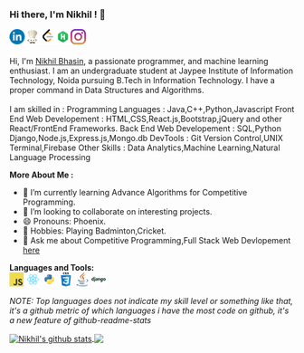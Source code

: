 ### Hi there, I'm Nikhil ! 👋
<a href="https://www.linkedin.com/in/nikhil1204/">
  <img align="left" alt="Nikhil Bhasin | LinkedIn" width="27px" src="https://raw.githubusercontent.com/phoenix-1-2/phoenix-1-2/master/assets/social-linkedin-circle-512.webp" />
</a>

<a href="https://www.codechef.com/users/phoenix_1_2">
  <img align="left" alt="Nikhil Bhasin | CodeChef" width="27px" src="https://raw.githubusercontent.com/phoenix-1-2/phoenix-1-2/master/assets/social-codechef-circle-512.jpg" />
</a>

<a href="https://leetcode.com/phoenix_1_2/">
  <img align="left" alt="Nikhil Bhasin | Leetcode" width="27px" src="https://raw.githubusercontent.com/phoenix-1-2/phoenix-1-2/master/assets/social-leetcode-circle-512.png" />
</a>

<a href="https://www.hackerrank.com/nikhil_12_04">
  <img align="left" alt="Nikhil Bhasin | HackerRank" width="27px" src="https://raw.githubusercontent.com/phoenix-1-2/phoenix-1-2/master/assets/HackerRank_logo.png" />
</a>
<a href="https://www.instagram.com/nikhil__bhasin">
  <img align="left" alt="Nikhil's Instagram" width="27px" src="https://raw.githubusercontent.com/phoenix-1-2/phoenix-1-2/master/assets/instagram-social-media-logo-for-your-works-png-format-19.png" />
</a>

<br />
<br />

Hi, I'm <a href = "https://phoenix-1-2.github.io/Nikhil-Bhasin/">Nikhil Bhasin</a>, a passionate programmer, and machine learning enthusiast. I am an undergraduate student at Jaypee Institute of Information Technology, Noida pursuing B.Tech in Information Technology. I have a proper command in Data Structures and Algorithms.
<br />
<br />
I am skilled in :
Programming Languages : Java,C++,Python,Javascript
Front End Web Developement : HTML,CSS,React.js,Bootstrap,jQuery and other React/FrontEnd Frameworks.
Back End Web Developement : SQL,Python Django,Node.js,Express.js,Mongo.db
DevTools : Git Version Control,UNIX Terminal,Firebase 
Other Skills : Data Analytics,Machine Learning,Natural Language Processing

**More About Me :** 

- 🌱 I’m currently learning Advance Algorithms for Competitive Programming.
- 👯 I’m looking to collaborate on interesting projects.
- 😄 Pronouns: Phoenix.
- 🧗 Hobbies: Playing Badminton,Cricket.
- 💬 Ask me about Competitive Programming,Full Stack Web Devlopement [here](https://www.linkedin.com/in/nikhil1204/)

**Languages and Tools:**  
<code><img height="25" src="https://raw.githubusercontent.com/github/explore/80688e429a7d4ef2fca1e82350fe8e3517d3494d/topics/javascript/javascript.png"></code>
<code><img height="25" src="https://raw.githubusercontent.com/github/explore/80688e429a7d4ef2fca1e82350fe8e3517d3494d/topics/react/react.png"></code>
<code><img height="25" src="https://raw.githubusercontent.com/github/explore/80688e429a7d4ef2fca1e82350fe8e3517d3494d/topics/python/python.png"></code>
<code><img height="25" src="https://raw.githubusercontent.com/github/explore/80688e429a7d4ef2fca1e82350fe8e3517d3494d/topics/css/css.png"></code>
<code><img height="25" src="https://raw.githubusercontent.com/github/explore/80688e429a7d4ef2fca1e82350fe8e3517d3494d/topics/java/java.png"></code>
<code><img height="25" src="https://raw.githubusercontent.com/github/explore/80688e429a7d4ef2fca1e82350fe8e3517d3494d/topics/django/django.png"></code>

<!--- 
  if you have forked this to use on your profile, 
  Change the `github-readme-stats.anuraghazra1.vercel.app` to `github-readme-stats.vercel.app` 
--->

<!-- Change the `github-readme-stats.anuraghazra1.vercel.app` to `github-readme-stats.vercel.app`  -->

*NOTE: Top languages does not indicate my skill level or something like that, it's a github metric of which languages i have the most code on github, it's a new feature of github-readme-stats*


<a href="https://github.com/phoenix-1-2/github-readme-stats">
  <img align="center" src="https://github-readme-stats.vercel.app/api?username=phoenix-1-2&show_icons=true&include_all_commits=true&theme=radical" alt="Nikhil's github stats" />
</a>
<a href="https://github.com/phoenix-1-2/github-readme-stats">
  <!-- Change the `github-readme-stats.anuraghazra1.vercel.app` to `github-readme-stats.vercel.app`  -->
  <img align="center" src="https://github-readme-stats.vercel.app/api/top-langs/?username=phoenix-1-2&layout=compact&theme=radical" />
</a>
